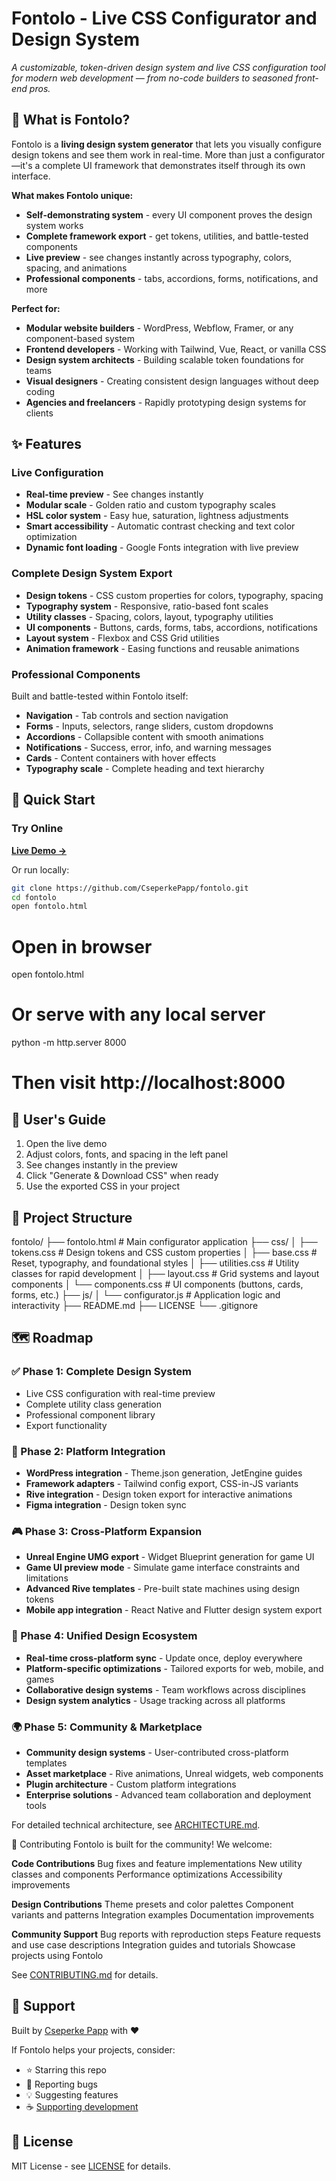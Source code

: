 # Fontolo - Live CSS Configurator and Design System

*A customizable, token-driven design system and live CSS configuration tool for modern web development — from no-code builders to seasoned front-end pros.*

## 🎯 What is Fontolo?

Fontolo is a **living design system generator** that lets you visually configure design tokens and see them work in real-time. More than just a configurator—it's a complete UI framework that demonstrates itself through its own interface.

**What makes Fontolo unique:**
- **Self-demonstrating system** - every UI component proves the design system works
- **Complete framework export** - get tokens, utilities, and battle-tested components
- **Live preview** - see changes instantly across typography, colors, spacing, and animations
- **Professional components** - tabs, accordions, forms, notifications, and more

**Perfect for:**
- **Modular website builders** - WordPress, Webflow, Framer, or any component-based system
- **Frontend developers** - Working with Tailwind, Vue, React, or vanilla CSS
- **Design system architects** - Building scalable token foundations for teams
- **Visual designers** - Creating consistent design languages without deep coding
- **Agencies and freelancers** - Rapidly prototyping design systems for clients

## ✨ Features

### **Live Configuration**
- **Real-time preview** - See changes instantly
- **Modular scale** - Golden ratio and custom typography scales  
- **HSL color system** - Easy hue, saturation, lightness adjustments
- **Smart accessibility** - Automatic contrast checking and text color optimization
- **Dynamic font loading** - Google Fonts integration with live preview

### **Complete Design System Export**
- **Design tokens** - CSS custom properties for colors, typography, spacing
- **Typography system** - Responsive, ratio-based font scales
- **Utility classes** - Spacing, colors, layout, typography utilities
- **UI components** - Buttons, cards, forms, tabs, accordions, notifications
- **Layout system** - Flexbox and CSS Grid utilities
- **Animation framework** - Easing functions and reusable animations

### **Professional Components**
Built and battle-tested within Fontolo itself:
- **Navigation** - Tab controls and section navigation
- **Forms** - Inputs, selectors, range sliders, custom dropdowns
- **Accordions** - Collapsible content with smooth animations
- **Notifications** - Success, error, info, and warning messages
- **Cards** - Content containers with hover effects
- **Typography scale** - Complete heading and text hierarchy

## 🚀 Quick Start

### **Try Online**

**[Live Demo →](https://cseperkepapp.github.io/fontolo)**

Or run locally:
```bash
git clone https://github.com/CseperkePapp/fontolo.git
cd fontolo
open fontolo.html
```

# Open in browser
open fontolo.html

# Or serve with any local server
python -m http.server 8000
# Then visit http://localhost:8000

## 📖 User's Guide

1. Open the live demo
2. Adjust colors, fonts, and spacing in the left panel
3. See changes instantly in the preview
4. Click "Generate & Download CSS" when ready
5. Use the exported CSS in your project

## 📁 Project Structure
fontolo/
├── fontolo.html              # Main configurator application
├── css/
│   ├── tokens.css            # Design tokens and CSS custom properties
│   ├── base.css              # Reset, typography, and foundational styles
│   ├── utilities.css         # Utility classes for rapid development
│   ├── layout.css            # Grid systems and layout components
│   └── components.css        # UI components (buttons, cards, forms, etc.)
├── js/
│   └── configurator.js       # Application logic and interactivity
├── README.md
├── LICENSE
└── .gitignore

## 🗺️ Roadmap

### **✅ Phase 1: Complete Design System**
- Live CSS configuration with real-time preview
- Complete utility class generation
- Professional component library
- Export functionality

### **🔄 Phase 2: Platform Integration**
- **WordPress integration** - Theme.json generation, JetEngine guides
- **Framework adapters** - Tailwind config export, CSS-in-JS variants
- **Rive integration** - Design token export for interactive animations
- **Figma integration** - Design token sync

### **🎮 Phase 3: Cross-Platform Expansion**
- **Unreal Engine UMG export** - Widget Blueprint generation for game UI
- **Game UI preview mode** - Simulate game interface constraints and limitations
- **Advanced Rive templates** - Pre-built state machines using design tokens
- **Mobile app integration** - React Native and Flutter design system export

### **🚀 Phase 4: Unified Design Ecosystem**
- **Real-time cross-platform sync** - Update once, deploy everywhere
- **Platform-specific optimizations** - Tailored exports for web, mobile, and games
- **Collaborative design systems** - Team workflows across disciplines
- **Design system analytics** - Usage tracking across all platforms

### **🌍 Phase 5: Community & Marketplace**
- **Community design systems** - User-contributed cross-platform templates
- **Asset marketplace** - Rive animations, Unreal widgets, web components
- **Plugin architecture** - Custom platform integrations
- **Enterprise solutions** - Advanced team collaboration and deployment tools

For detailed technical architecture, see [ARCHITECTURE.md](docs/ARCHITECTURE.md).

🤝 Contributing
Fontolo is built for the community! We welcome:

**Code Contributions**
Bug fixes and feature implementations
New utility classes and components
Performance optimizations
Accessibility improvements

**Design Contributions**
Theme presets and color palettes
Component variants and patterns
Integration examples
Documentation improvements

**Community Support**
Bug reports with reproduction steps
Feature requests and use case descriptions
Integration guides and tutorials
Showcase projects using Fontolo

See [CONTRIBUTING.md](CONTRIBUTING.md) for details.

## 💖 Support

Built by [Cseperke Papp](https://github.com/CseperkePapp) with ❤️

If Fontolo helps your projects, consider:
- ⭐ Starring this repo
- 🐛 Reporting bugs
- 💡 Suggesting features
- ☕ [Supporting development](https://github.com/sponsors/CseperkePapp)

## 📄 License

MIT License - see [LICENSE](LICENSE) for details.

